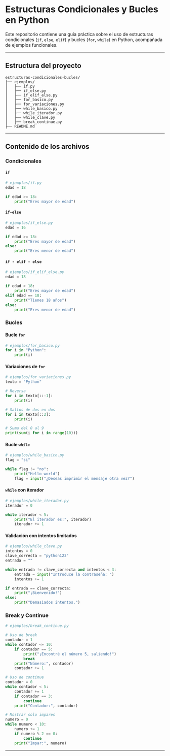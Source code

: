 # Estructuras Condicionales y Bucles en Python

Este repositorio contiene una guía práctica sobre el uso de estructuras condicionales (`if`, `else`, `elif`) y bucles (`for`, `while`) en Python, acompañada de ejemplos funcionales.

---

##  Estructura del proyecto

```
estructuras-condicionales-bucles/
├── ejemplos/
│   ├── if.py
│   ├── if_else.py
│   ├── if_elif_else.py
│   ├── for_basico.py
│   ├── for_variaciones.py
│   ├── while_basico.py
│   ├── while_iterador.py
│   ├── while_clave.py
│   ├── break_continue.py
├── README.md
```

---

## Contenido de los archivos

### Condicionales

#### `if`

```python
# ejemplos/if.py
edad = 18

if edad >= 18:
    print("Eres mayor de edad")
```

#### `if-else`

```python
# ejemplos/if_else.py
edad = 16

if edad >= 18:
    print("Eres mayor de edad")
else:
    print("Eres menor de edad")
```

#### `if - elif - else`

```python
# ejemplos/if_elif_else.py
edad = 18

if edad > 18:
    print("Eres mayor de edad")
elif edad == 18:
    print("Tienes 18 años")
else:
    print("Eres menor de edad")
```

### Bucles

#### Bucle `for`

```python
# ejemplos/for_basico.py
for i in "Python":
    print(i)
```

#### Variaciones de `for`

```python
# ejemplos/for_variaciones.py
texto = "Python"

# Reversa
for i in texto[::-1]:
    print(i)

# Saltos de dos en dos
for i in texto[::2]:
    print(i)

# Suma del 0 al 9
print(sum(i for i in range(10)))
```

#### Bucle `while`

```python
# ejemplos/while_basico.py
flag = "si"

while flag != "no":
    print("Hello world")
    flag = input("¿Deseas imprimir el mensaje otra vez?")
```

#### `while` con iterador

```python
# ejemplos/while_iterador.py
iterador = 0

while iterador < 5:
    print("El iterador es:", iterador)
    iterador += 1
```

#### Validación con intentos limitados

```python
# ejemplos/while_clave.py
intentos = 0
clave_correcta = "python123"
entrada = ""

while entrada != clave_correcta and intentos < 3:
    entrada = input("Introduce la contraseña: ")
    intentos += 1

if entrada == clave_correcta:
    print("¡Bienvenido!")
else:
    print("Demasiados intentos.")
```

### Break y Continue

```python
# ejemplos/break_continue.py

# Uso de break
contador = 1
while contador <= 10:
    if contador == 5:
        print("¡Encontré el número 5, saliendo!")
        break
    print("Número:", contador)
    contador += 1

# Uso de continue
contador = 0
while contador < 5:
    contador += 1
    if contador == 3:
        continue
    print("Contador:", contador)

# Mostrar solo impares
numero = 0
while numero < 10:
    numero += 1
    if numero % 2 == 0:
        continue
    print("Impar:", numero)
```

---



